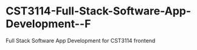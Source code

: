 # CST3114-Full-Stack-Software-App-Development--F
Full Stack Software App Development for CST3114 frontend
